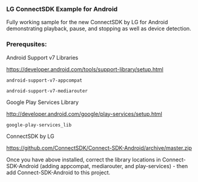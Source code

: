 <h3>LG ConnectSDK Example for Android</h3>

Fully working sample for the new ConnectSDK by LG for Android demonstrating playback, pause, and stopping as well as device detection.

<h3>Prerequsites:</h3>

Android Support v7 Libraries

https://developer.android.com/tools/support-library/setup.html

    android-support-v7-appcompat

    android-support-v7-mediarouter


Google Play Services Library

http://developer.android.com/google/play-services/setup.html

    google-play-services_lib 


ConnectSDK by LG

https://github.com/ConnectSDK/Connect-SDK-Android/archive/master.zip

Once you have above installed, correct the library locations in Connect-SDK-Android (adding appcompat, mediarouter, and play-services) - then add Connect-SDK-Android to this project.